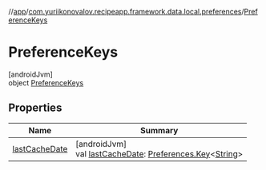 //[app](../../../index.md)/[com.yuriikonovalov.recipeapp.framework.data.local.preferences](../index.md)/[PreferenceKeys](index.md)

# PreferenceKeys

[androidJvm]\
object [PreferenceKeys](index.md)

## Properties

| Name | Summary |
|---|---|
| [lastCacheDate](last-cache-date.md) | [androidJvm]<br>val [lastCacheDate](last-cache-date.md): [Preferences.Key](https://developer.android.com/reference/kotlin/androidx/datastore/preferences/core/Preferences.Key.html)&lt;[String](https://kotlinlang.org/api/latest/jvm/stdlib/kotlin/-string/index.html)&gt; |
